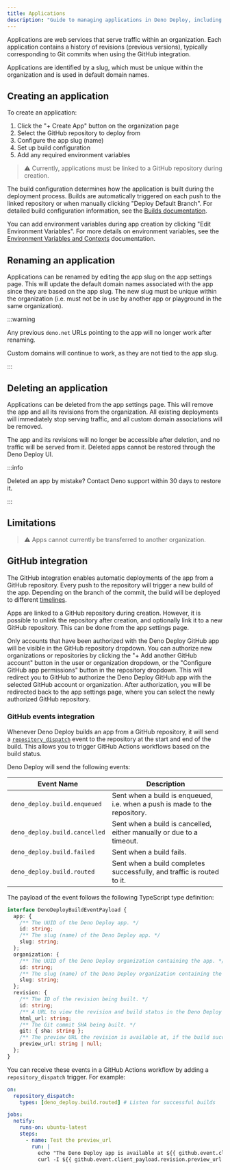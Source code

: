```yaml
---
title: Applications
description: "Guide to managing applications in Deno Deploy, including app creation, configuration, GitHub integration, and deployment options."
---
```


Applications are web services that serve traffic within an organization. Each
application contains a history of revisions (previous versions), typically
corresponding to Git commits when using the GitHub integration.

Applications are identified by a slug, which must be unique within the
organization and is used in default domain names.

## Creating an application

To create an application:

1. Click the "+ Create App" button on the organization page
2. Select the GitHub repository to deploy from
3. Configure the app slug (name)
4. Set up build configuration
5. Add any required environment variables

> ⚠️ Currently, applications must be linked to a GitHub repository during
> creation.

The build configuration determines how the application is built during the
deployment process. Builds are automatically triggered on each push to the
linked repository or when manually clicking "Deploy Default Branch". For
detailed build configuration information, see the
[Builds documentation](/deploy/reference/builds/).

You can add environment variables during app creation by clicking "Edit
Environment Variables". For more details on environment variables, see the
[Environment Variables and Contexts](/deploy/reference/env-vars-and-contexts/)
documentation.

## Renaming an application

Applications can be renamed by editing the app slug on the app settings page.
This will update the default domain names associated with the app since they are
based on the app slug. The new slug must be unique within the organization (i.e.
must not be in use by another app or playground in the same organization).

:::warning

Any previous `deno.net` URLs pointing to the app will no longer work after
renaming.

Custom domains will continue to work, as they are not tied to the app slug.

:::

## Deleting an application

Applications can be deleted from the app settings page. This will remove the app
and all its revisions from the organization. All existing deployments will
immediately stop serving traffic, and all custom domain associations will be
removed.

The app and its revisions will no longer be accessible after deletion, and no
traffic will be served from it. Deleted apps cannot be restored through the Deno
Deploy UI.

:::info

Deleted an app by mistake? Contact Deno support within 30 days to restore it.

:::

## Limitations

> ⚠️ Apps cannot currently be transferred to another organization.

## GitHub integration

The GitHub integration enables automatic deployments of the app from a GitHub
repository. Every push to the repository will trigger a new build of the app.
Depending on the branch of the commit, the build will be deployed to different
[timelines](/deploy/reference/timelines/).

Apps are linked to a GitHub repository during creation. However, it is possible
to unlink the repository after creation, and optionally link it to a new GitHub
repository. This can be done from the app settings page.

Only accounts that have been authorized with the Deno Deploy GitHub app will be
visible in the GitHub repository dropdown. You can authorize new organizations
or repositories by clicking the "+ Add another GitHub account" button in the
user or organization dropdown, or the "Configure GitHub app permissions" button
in the repository dropdown. This will redirect you to GitHub to authorize the
Deno Deploy GitHub app with the selected GitHub account or organization. After
authorization, you will be redirected back to the app settings page, where you
can select the newly authorized GitHub repository.

### GitHub events integration

Whenever Deno Deploy builds an app from a GitHub repository, it will send a
[`repository_dispatch`](https://docs.github.com/en/actions/reference/workflows-and-actions/events-that-trigger-workflows#repository_dispatch)
event to the repository at the start and end of the build. This allows you to
trigger GitHub Actions workflows based on the build status.

Deno Deploy will send the following events:

| Event Name                    | Description                                                                |
| ----------------------------- | -------------------------------------------------------------------------- |
| `deno_deploy.build.enqueued`  | Sent when a build is enqueued, i.e. when a push is made to the repository. |
| `deno_deploy.build.cancelled` | Sent when a build is cancelled, either manually or due to a timeout.       |
| `deno_deploy.build.failed`    | Sent when a build fails.                                                   |
| `deno_deploy.build.routed`    | Sent when a build completes successfully, and traffic is routed to it.     |

The payload of the event follows the following TypeScript type definition:

```ts
interface DenoDeployBuildEventPayload {
  app: {
    /** The UUID of the Deno Deploy app. */
    id: string;
    /** The slug (name) of the Deno Deploy app. */
    slug: string;
  };
  organization: {
    /** The UUID of the Deno Deploy organization containing the app. */
    id: string;
    /** The slug (name) of the Deno Deploy organization containing the app. */
    slug: string;
  };
  revision: {
    /** The ID of the revision being built. */
    id: string;
    /** A URL to view the revision and build status in the Deno Deploy dashboard. */
    html_url: string;
    /** The Git commit SHA being built. */
    git: { sha: string };
    /** The preview URL the revision is available at, if the build succeeded. */
    preview_url: string | null;
  };
}
```

You can receive these events in a GitHub Actions workflow by adding a
`repository_dispatch` trigger. For example:

```yaml
on:
  repository_dispatch:
    types: [deno_deploy.build.routed] # Listen for successful builds

jobs:
  notify:
    runs-on: ubuntu-latest
    steps:
      - name: Test the preview_url
        run: |
          echo "The Deno Deploy app is available at ${{ github.event.client_payload.revision.preview_url }}"
          curl -I ${{ github.event.client_payload.revision.preview_url }}
```
